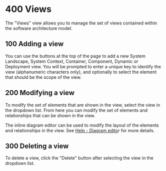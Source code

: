 # 400 Views

The "Views" view allows you to manage the set of views contained within the software architecture model.

## 100 Adding a view
You can use the buttons at the top of the page to add a new System Landscape, System Context, Container, Component, Dynamic or Deployment view. You will be prompted to enter a unique key to identify the view (alphanumeric characters only), and optionally to select the element that should be the scope of the view.

## 200 Modifying a view
To modify the set of elements that are shown in the view, select the view in the dropdown list. From here you can modify the set of elements and relationships that can be shown in the view.

The inline diagram editor can be used to modify the layout of the elements and relationships in the view. See [Help - Diagram edito](https://structurizr.com/help/diagram-editor)r for more details.

## 300 Deleting a view
To delete a view, click the "Delete" button after selecting the view in the dropdown list.
